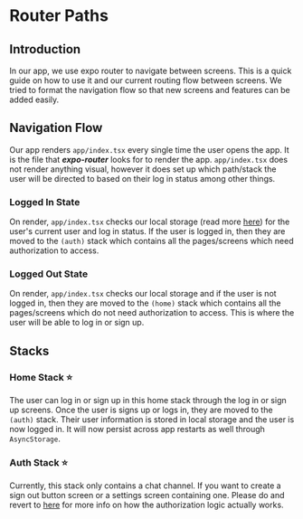 # Router Paths

## Introduction

In our app, we use expo router to navigate between screens. This is a quick guide on how to use it and our current routing flow between screens. We tried to format the navigation flow so that new screens and features can be added easily.

## Navigation Flow

Our app renders `app/index.tsx` every single time the user opens the app. It is the file that **___expo-router___** looks for to render the app. `app/index.tsx` does not render anything visual, however it does set up which path/stack the user will be directed to based on their log in status among other things.

### Logged In State

On render, `app/index.tsx` checks our local storage (read more [here](../guide/frontend-services.md)) for the user's current user and log in status. If the user is logged in, then they are moved to the `(auth)` stack which contains all the pages/screens which need authorization to access.

### Logged Out State

On render, `app/index.tsx` checks our local storage and if the user is not logged in, then they are moved to the `(home)` stack which contains all the pages/screens which do not need authorization to access. This is where the user will be able to log in or sign up.

## Stacks

### Home Stack :star:

The user can log in or sign up in this home stack through the log in or sign up screens. Once the user is signs up or logs in, they are moved to the `(auth)` stack. Their user information is stored in local storage and the user is now logged in. It will now persist across app restarts as well through `AsyncStorage`.

### Auth Stack :star:

Currently, this stack only contains a chat channel. If you want to create a sign out button screen or a settings screen containing one. Please do and revert to [here](../guide/frontend-services.md) for more info on how the authorization logic actually works.


